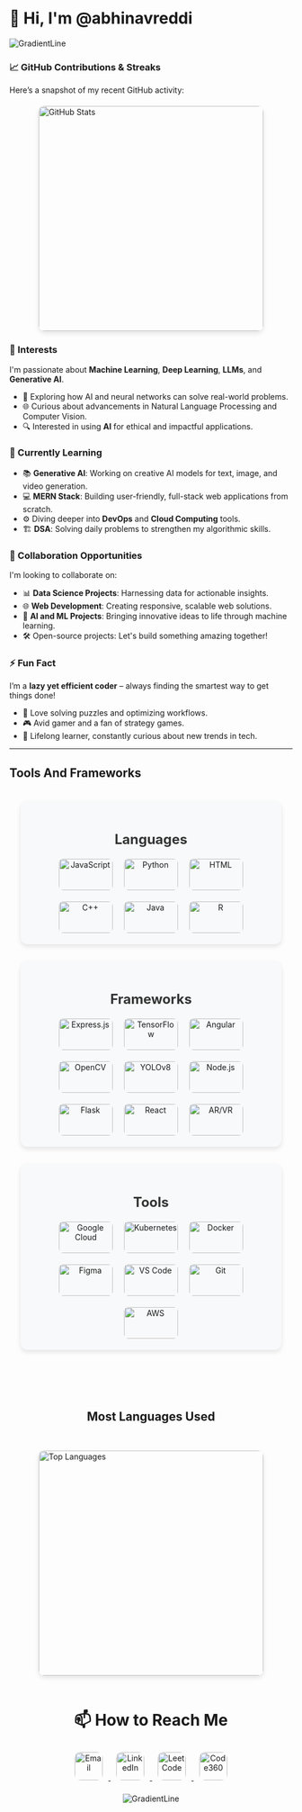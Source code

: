 # 👋 Hi, I'm @abhinavreddi

![GradientLine](https://github.com/user-attachments/assets/3e7bbf37-15a3-4c70-b569-ba25e8458af8)

### 📈 **GitHub Contributions & Streaks**  
Here’s a snapshot of my recent GitHub activity:

<div style="display: flex; flex-wrap: wrap; justify-content: center; align-items: center; gap: 70px; margin: 20px auto;">

  <a href="https://github.com/abhinavreddi" target="_blank" style="text-decoration: none;">
    <img src="https://github-readme-stats.vercel.app/api?username=abhinavreddi&show_icons=true&hide_title=true&hide=prs&rank_icon=github&theme=ambient_gradient" 
         alt="GitHub Stats" 
         style="border-radius: 10px; box-shadow: 0px 4px 8px rgba(0, 0, 0, 0.1); max-width: 100%; width: 400px;">
  </a>

</div>


### 👀 Interests  
I'm passionate about **Machine Learning**, **Deep Learning**, **LLMs**, and **Generative AI**.  
- 🧠 Exploring how AI and neural networks can solve real-world problems.  
- 🌐 Curious about advancements in Natural Language Processing and Computer Vision.  
- 🔍 Interested in using **AI** for ethical and impactful applications.

### 🌱 Currently Learning  
- 📚 **Generative AI**: Working on creative AI models for text, image, and video generation.  
- 💻 **MERN Stack**: Building user-friendly, full-stack web applications from scratch.  
- ⚙️ Diving deeper into **DevOps** and **Cloud Computing** tools.  
- 🏗 **DSA**: Solving daily problems to strengthen my algorithmic skills.

### 💞️ Collaboration Opportunities  
I'm looking to collaborate on:  
- 📊 **Data Science Projects**: Harnessing data for actionable insights.  
- 🌐 **Web Development**: Creating responsive, scalable web solutions.  
- 🤖 **AI and ML Projects**: Bringing innovative ideas to life through machine learning.  
- 🛠️ Open-source projects: Let's build something amazing together!

### ⚡ Fun Fact  
I’m a **lazy yet efficient coder** – always finding the smartest way to get things done!  
- 🧩 Love solving puzzles and optimizing workflows.  
- 🎮 Avid gamer and a fan of strategy games.  
- 📖 Lifelong learner, constantly curious about new trends in tech.

---


## Tools And Frameworks
<!-- Container with flex layout for columns -->
<div style="display: flex; justify-content: space-between; align-items: center; flex-direction: column; gap: 30px; padding: 20px;">

  <!-- Languages Column -->
  <div style="flex: 1; text-align: center; padding: 20px; background-color: #f8f9fa; border-radius: 12px; box-shadow: 0px 4px 8px rgba(0, 0, 0, 0.1);">
    <h3 style="font-size: 1.5rem; color: #333; margin-bottom: 20px;">Languages</h3>
    <div style="display: flex; flex-wrap: wrap; justify-content: center; gap: 20px;">
      <img src="https://img.shields.io/badge/JavaScript-F7DF1E?style=for-the-badge&logo=javascript&logoColor=black" alt="JavaScript" style="border-radius: 8px; width: 6rem; height: 3.5rem; object-fit: contain;">
      <img src="https://img.shields.io/badge/Python-3776AB?style=for-the-badge&logo=python&logoColor=white" alt="Python" style="border-radius: 8px; width: 6rem; height: 3.5rem; object-fit: contain;">
      <img src="https://img.shields.io/badge/HTML-E34F26?style=for-the-badge&logo=html5&logoColor=white" alt="HTML" style="border-radius: 8px; width: 6rem; height: 3.5rem; object-fit: contain;">
      <img src="https://img.shields.io/badge/C%2B%2B-00599C?style=for-the-badge&logo=cplusplus&logoColor=white" alt="C++" style="border-radius: 8px; width: 6rem; height: 3.5rem; object-fit: contain;">
      <img src="https://img.shields.io/badge/Java-007396?style=for-the-badge&logo=java&logoColor=white" alt="Java" style="border-radius: 8px; width: 6rem; height: 3.5rem; object-fit: contain;">
      <img src="https://img.shields.io/badge/R-276DC3?style=for-the-badge&logo=r&logoColor=white" alt="R" style="border-radius: 8px; width: 6rem; height: 3.5rem; object-fit: contain;">
    </div>
  </div>

  <!-- Frameworks Column -->
  <div style="flex: 1; text-align: center; padding: 20px; background-color: #f8f9fa; border-radius: 12px; box-shadow: 0px 4px 8px rgba(0, 0, 0, 0.1);">
    <h3 style="font-size: 1.5rem; color: #333; margin-bottom: 20px;">Frameworks</h3>
    <div style="display: flex; flex-wrap: wrap; justify-content: center; gap: 20px;">
      <img src="https://img.shields.io/badge/Express.js-000000?style=for-the-badge&logo=express&logoColor=white" alt="Express.js" style="border-radius: 8px; width: 6rem; height: 3.5rem; object-fit: contain;">
      <img src="https://img.shields.io/badge/TensorFlow-FF6F00?style=for-the-badge&logo=tensorflow&logoColor=white" alt="TensorFlow" style="border-radius: 8px; width: 6rem; height: 3.5rem; object-fit: contain;">
      <img src="https://img.shields.io/badge/Angular-DD0031?style=for-the-badge&logo=angular&logoColor=white" alt="Angular" style="border-radius: 8px; width: 6rem; height: 3.5rem; object-fit: contain;">
      <img src="https://img.shields.io/badge/OpenCV-5C3EE8?style=for-the-badge&logo=opencv&logoColor=white" alt="OpenCV" style="border-radius: 8px; width: 6rem; height: 3.5rem; object-fit: contain;">
      <img src="https://img.shields.io/badge/Yolo-v8%20-black?style=for-the-badge&logo=yolo&logoColor=white" alt="YOLOv8" style="border-radius: 8px; width: 6rem; height: 3.5rem; object-fit: contain;">
      <img src="https://img.shields.io/badge/Node.js-339933?style=for-the-badge&logo=node.js&logoColor=white" alt="Node.js" style="border-radius: 8px; width: 6rem; height: 3.5rem; object-fit: contain;">
      <img src="https://img.shields.io/badge/Flask-000000?style=for-the-badge&logo=flask&logoColor=white" alt="Flask" style="border-radius: 8px; width: 6rem; height: 3.5rem; object-fit: contain;">
      <img src="https://img.shields.io/badge/React-61DAFB?style=for-the-badge&logo=react&logoColor=black" alt="React" style="border-radius: 8px; width: 6rem; height: 3.5rem; object-fit: contain;">
      <img src="https://img.shields.io/badge/AR/VR-000000?style=for-the-badge&logo=virtual-reality&logoColor=white" alt="AR/VR" style="border-radius: 8px; width: 6rem; height: 3.5rem; object-fit: contain;">
    </div>
  </div>

  <!-- Tools Column -->
  <div style="flex: 1; text-align: center; padding: 20px; background-color: #f8f9fa; border-radius: 12px; box-shadow: 0px 4px 8px rgba(0, 0, 0, 0.1);">
    <h3 style="font-size: 1.5rem; color: #333; margin-bottom: 20px;">Tools</h3>
    <div style="display: flex; flex-wrap: wrap; justify-content: center; gap: 20px;">
      <img src="https://img.shields.io/badge/Google_Cloud-4285F4?style=for-the-badge&logo=googlecloud&logoColor=white" alt="Google Cloud" style="border-radius: 8px; width: 6rem; height: 3.5rem; object-fit: contain;">
      <img src="https://img.shields.io/badge/Kubernetes-326CE5?style=for-the-badge&logo=kubernetes&logoColor=white" alt="Kubernetes" style="border-radius: 8px; width: 6rem; height: 3.5rem; object-fit: contain;">
      <img src="https://img.shields.io/badge/Docker-2496ED?style=for-the-badge&logo=docker&logoColor=white" alt="Docker" style="border-radius: 8px; width: 6rem; height: 3.5rem; object-fit: contain;">
      <img src="https://img.shields.io/badge/Figma-F24E1E?style=for-the-badge&logo=figma&logoColor=white" alt="Figma" style="border-radius: 8px; width: 6rem; height: 3.5rem; object-fit: contain;">
      <img src="https://img.shields.io/badge/VS_Code-007ACC?style=for-the-badge&logo=visualstudiocode&logoColor=white" alt="VS Code" style="border-radius: 8px; width: 6rem; height: 3.5rem; object-fit: contain;">
      <img src="https://img.shields.io/badge/Git-FFF?style=for-the-badge&logo=git&logoColor=black" alt="Git" style="border-radius: 8px; width: 6rem; height: 3.5rem; object-fit: contain;">
      <img src="https://img.shields.io/badge/AWS-FF9900?style=for-the-badge&logo=amazonaws&logoColor=white" alt="AWS" style="border-radius: 8px; width: 6rem; height: 3.5rem; object-fit: contain;">
    </div>
  </div><br/>

  <h2>Most Languages Used</h2>

   <a href="https://github.com/abhinavreddi/github-readme-stats" target="_blank" style="text-decoration: none;">
    <img src="https://github-readme-stats.vercel.app/api/top-langs/?username=abhinavreddi&layout=pie&theme=ambient_gradient" 
         alt="Top Languages" 
         style="border-radius: 10px; box-shadow: 0px 4px 8px rgba(0, 0, 0, 0.1); max-width: 100%; width: 400px;">
  </a>

</div>


<div align="center">
<h1> 📫 How to Reach Me </h1>  

<a href="mailto:manitejagaddam1@gmail.com" target="_blank">
    <img src="https://img.shields.io/badge/Email-D14836?style=for-the-badge&logo=gmail&logoColor=white" alt="Email" style="margin: 10px; height: 50px; border-radius: 10px;">
</a>
<a href="https://www.linkedin.com/in/maniteja-gaddam-354345245/" target="_blank">
    <img src="https://img.shields.io/badge/LinkedIn-0A66C2?style=for-the-badge&logo=linkedin&logoColor=white" alt="LinkedIn" style="margin: 10px; height: 50px; border-radius: 10px;">
</a>  
<a href="https://leetcode.com/u/Maniteja_Gaddam/" target="_blank">
    <img src="https://img.shields.io/badge/LeetCode-FFA116?style=for-the-badge&logo=leetcode&logoColor=white" alt="LeetCode" style="margin: 10px; height: 50px; border-radius: 10px;">
</a>  
<a href="https://www.naukri.com/code360/profile/ManitejaGaddam" target="_blank">
    <img src="https://img.shields.io/badge/Code360-00BFFF?style=for-the-badge&logo=codeigniter&logoColor=white" alt="Code360" style="margin: 10px; height: 50px; border-radius: 10px;">
</a>  

![GradientLine](https://github.com/user-attachments/assets/6ea2c35e-1349-4ced-bfd5-89d6ca0929ba)
</div>
